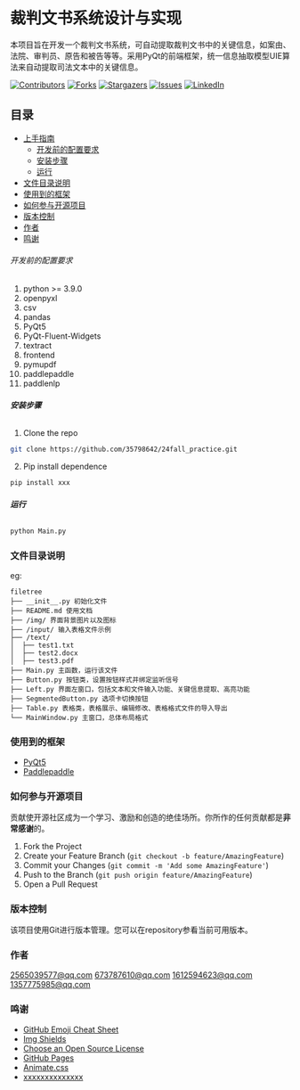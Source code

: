 

# 裁判文书系统设计与实现

本项目旨在开发一个裁判文书系统，可自动提取裁判文书中的关键信息，如案由、法院、审判员、原告和被告等等。采用PyQt的前端框架，统一信息抽取模型UIE算法来自动提取司法文本中的关键信息。

<!-- PROJECT SHIELDS -->

[![Contributors][contributors-shield]][contributors-url]
[![Forks][forks-shield]][forks-url]
[![Stargazers][stars-shield]][stars-url]
[![Issues][issues-shield]][issues-url]
[![LinkedIn][linkedin-shield]][linkedin-url]

 
## 目录

- [上手指南](#上手指南)
  - [开发前的配置要求](#开发前的配置要求)
  - [安装步骤](#安装步骤)
  - [运行](#运行)
- [文件目录说明](#文件目录说明)
- [使用到的框架](#使用到的框架)
- [如何参与开源项目](#如何参与开源项目)
- [版本控制](#版本控制)
- [作者](#作者)
- [鸣谢](#鸣谢)

###### 开发前的配置要求

1. python >= 3.9.0
2. openpyxl
3. csv
4. pandas
5. PyQt5
6. PyQt-Fluent-Widgets
7. textract
8. frontend
9. pymupdf
10. paddlepaddle
11. paddlenlp

###### **安装步骤**

1. Clone the repo

```sh
git clone https://github.com/35798642/24fall_practice.git
```
2. Pip install dependence
```sh
pip install xxx
```
###### **运行**
```sh
python Main.py
```
### 文件目录说明
eg:

```
filetree 
├── __init__.py 初始化文件
├── README.md 使用文档
├── /img/ 界面背景图片以及图标
├── /input/ 输入表格文件示例
├── /text/
│  ├── test1.txt
│  ├── test2.docx
│  ├── test3.pdf
├── Main.py 主函数，运行该文件
├── Button.py 按钮类，设置按钮样式并绑定监听信号
├── Left.py 界面左窗口，包括文本和文件输入功能、关键信息提取、高亮功能
├── SegmentedButton.py 选项卡切换按钮
├── Table.py 表格类，表格展示、编辑修改、表格格式文件的导入导出
└── MainWindow.py 主窗口，总体布局格式

```


### 使用到的框架

- [PyQt5](https://pypi.org/project/PyQt5/)
- [Paddlepaddle](https://www.paddlepaddle.org.cn)

### 如何参与开源项目

贡献使开源社区成为一个学习、激励和创造的绝佳场所。你所作的任何贡献都是**非常感谢**的。


1. Fork the Project
2. Create your Feature Branch (`git checkout -b feature/AmazingFeature`)
3. Commit your Changes (`git commit -m 'Add some AmazingFeature'`)
4. Push to the Branch (`git push origin feature/AmazingFeature`)
5. Open a Pull Request



### 版本控制

该项目使用Git进行版本管理。您可以在repository参看当前可用版本。

### 作者

2565039577@qq.com
673787610@qq.com
1612594623@qq.com
1357775985@qq.com

### 鸣谢


- [GitHub Emoji Cheat Sheet](https://www.webpagefx.com/tools/emoji-cheat-sheet)
- [Img Shields](https://shields.io)
- [Choose an Open Source License](https://choosealicense.com)
- [GitHub Pages](https://pages.github.com)
- [Animate.css](https://daneden.github.io/animate.css)
- [xxxxxxxxxxxxxx](https://connoratherton.com/loaders)

<!-- links -->
[your-project-path]:35798642/24fall_practice
[contributors-shield]: https://img.shields.io/github/contributors/35798642/24fall_practice.svg?style=flat-square
[contributors-url]: https://github.com/35798642/24fall_practice/graphs/contributors
[forks-shield]: https://img.shields.io/github/forks/35798642/24fall_practice.svg?style=flat-square
[forks-url]: https://github.com/35798642/24fall_practice/network/members
[stars-shield]: https://img.shields.io/github/stars/35798642/24fall_practice.svg?style=flat-square
[stars-url]: https://github.com/35798642/24fall_practice/stargazers
[issues-shield]: https://img.shields.io/github/issues/35798642/24fall_practice.svg?style=flat-square
[issues-url]: https://img.shields.io/github/issues/35798642/24fall_practice.svg
[license-shield]: https://img.shields.io/github/license/35798642/24fall_practice.svg?style=flat-square
[license-url]: https://github.com/35798642/24fall_practice/blob/master/LICENSE.txt
[linkedin-shield]: https://img.shields.io/badge/-LinkedIn-black.svg?style=flat-square&logo=linkedin&colorB=555
[linkedin-url]: https://linkedin.com/in/shaojintian
